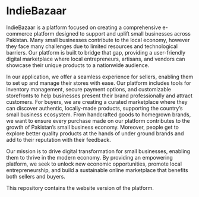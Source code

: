 # IndieBazaar

IndieBazaar is a platform focused on creating a comprehensive e-commerce platform designed to support and uplift small businesses across Pakistan. Many small businesses contribute to the local economy, however they face many challenges due to limited resources and technological barriers. Our platform is built to bridge that gap, providing a user-friendly digital marketplace where local entrepreneurs, artisans, and vendors can showcase their unique products to a nationwide audience.

In our application, we offer a seamless experience for sellers, enabling them to set up and manage their stores with ease. Our platform includes tools for inventory management, secure payment options, and customizable storefronts to help businesses present their brand professionally and attract customers. For buyers, we are creating a curated marketplace where they can discover authentic, locally-made products, supporting the country’s small business ecosystem. From handcrafted goods to homegrown brands, we want to ensure every purchase made on our platform contributes to the growth of Pakistan’s small business economy. Moreover, people get to explore better quality products at the hands of under ground brands and add to their reputation with their feedback.
 
Our mission is to drive digital transformation for small businesses, enabling them to thrive in the modern economy. By providing an empowering platform, we seek to unlock new economic opportunities, promote local entrepreneurship, and build a sustainable online marketplace that benefits both sellers and buyers.

This repository contains the website version of the platform.
